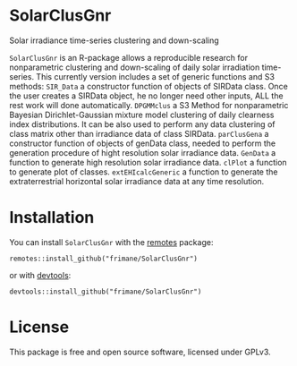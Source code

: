 # SolarClusGnr
Solar irradiance time-series clustering and down-scaling

``` SolarClusGnr ``` is an R-package allows a reproducible research for nonparametric clustering and down-scaling of daily solar irradiation time-series. This currently version includes a set of generic functions and S3 methods: 
   ``` SIR_Data ``` a constructor function of objects of SIRData class. Once the user creates a SIRData object, he no longer need other inputs, ALL the rest work will done automatically.
   ``` DPGMMclus ``` a S3 Method for nonparametric Bayesian Dirichlet-Gaussian mixture model clustering of daily clearness index distributions. It can be also used to perform any data clustering of class matrix other than irradiance data of class SIRData.
   ``` parClusGena ``` a constructor function of objects of genData class, needed to perform the generation procedure of hight resolution solar irradiance data.
   ``` GenData ``` a function to generate high resolution solar irradiance data. 
   ``` clPlot ``` a function to generate plot of classes.
   ``` extEHIcalcGeneric ``` a function to generate the extraterrestrial horizontal solar irradiance data at any time resolution.
   
# Installation

You can install ``` SolarClusGnr ``` with the [remotes](https://install-github.me/r-lib/remotes) package:

```
remotes::install_github("frimane/SolarClusGnr")
```

or with [devtools](https://cran.r-project.org/web/packages/devtools/index.html):

```
devtools::install_github("frimane/SolarClusGnr")
```

# License

This package is free and open source software, licensed under GPLv3.

